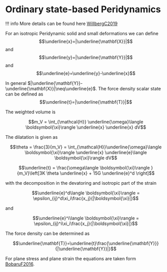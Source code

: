 # Ordinary state-based Peridynamics
!!! info
    More details can be found here [WillbergC2019](@cite)

For an isotropic Peridynamic solid and small deformations we can define $$\underline{x}=|\underline{\mathbf{X}}|$$ and  $$\underline{y}=|\underline{\mathbf{Y}}|$$
and
$$\underline{e}=\underline{y}-\underline{x}$$

In general $|\underline{\mathbf{Y}}-\underline{\mathbf{X}}|\neq\underline{e}$.
The force density scalar state can be defined as
$$\underline{t}=|\underline{\mathbf{T}}|$$

The weighted volume is

$$m_V = \int_{\mathcal{H}} \underline{\omega}\langle \boldsymbol{\xi}\rangle \underline{x} \underline{x} dV$$

The dilatation is given as

$$\theta = \frac{3}{m_V} = \int_{\mathcal{H}}\underline{\omega}\langle \boldsymbol{\xi}\rangle \underline{x} \underline{e}\langle \boldsymbol{\xi}\rangle dV$$

$$\underline{t} = \frac{\omega\langle \boldsymbol{\xi}\rangle }{m_V}\left[3K \theta \underline{x} + 15G \underline{e}^d  \right]$$

with the decomposition in the devatoring and isotropic part of the strain

$$\underline{e}^d\langle \boldsymbol{\xi}\rangle = \epsilon_{ij}^d\xi_i\frac{x_j}{|\boldsymbol{\xi}|}$$

and

$$\underline{e}^i\langle \boldsymbol{\xi}\rangle = \epsilon_{ij}^i\xi_i\frac{x_j}{|\boldsymbol{\xi}|}$$

The force density can be determined as

$$\underline{\mathbf{T}}=\underline{t}\frac{\underline{\mathbf{Y}}}{|\underline{\mathbf{Y}}|}$$

For plane stress and plane strain the equations are taken form [BobaruF2016](@cite).
